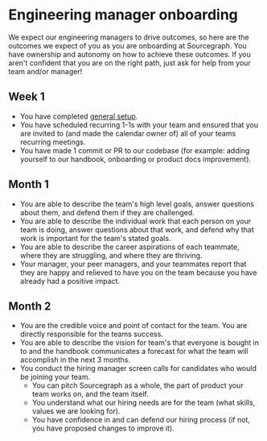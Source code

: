 # Engineering manager onboarding

We expect our engineering managers to drive outcomes, so here are the outcomes we expect of you as you are onboarding at Sourcegraph. You have ownership and autonomy on how to achieve these outcomes. If you aren't confident that you are on the right path, just ask for help from your team and/or manager!

## Week 1

- You have completed [general setup](index.md#getting-set-up).
- You have scheduled recurring 1-1s with your team and ensured that you are invited to (and made the calendar owner of) all of your teams recurring meetings.
- You have made 1 commit or PR to our codebase (for example: adding yourself to our handbook, onboarding or product docs improvement).

## Month 1

- You are able to describe the team's high level goals, answer questions about them, and defend them if they are challenged.
- You are able to describe the individual work that each person on your team is doing, answer questions about that work, and defend why that work is important for the team's stated goals.
- You are able to describe the career aspirations of each teammate, where they are struggling, and where they are thriving.
- Your manager, your peer managers, and your teammates report that they are happy and relieved to have you on the team because you have already had a positive impact.

## Month 2

- You are the credible voice and point of contact for the team. You are directly responsible for the teams success.
- You are able to describe the vision for team's that everyone is bought in to and the handbook communicates a forecast for what the team will accomplish in the next 3 months.
- You conduct the hiring manager screen calls for candidates who would be joining your team.
  - You can pitch Sourcegraph as a whole, the part of product your team works on, and the team itself.
  - You understand what our hiring needs are for the team (what skills, values we are looking for).
  - You have confidence in and can defend our hiring process (if not, you have proposed changes to improve it).
